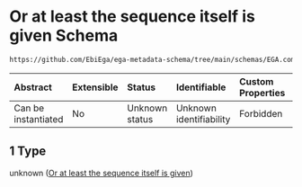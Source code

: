 # Or at least the sequence itself is given Schema

```txt
https://github.com/EbiEga/ega-metadata-schema/tree/main/schemas/EGA.common-definitions.json#/definitions/genomic_sequence_descriptor/anyOf/1
```



| Abstract            | Extensible | Status         | Identifiable            | Custom Properties | Additional Properties | Access Restrictions | Defined In                                                                                |
| :------------------ | :--------- | :------------- | :---------------------- | :---------------- | :-------------------- | :------------------ | :---------------------------------------------------------------------------------------- |
| Can be instantiated | No         | Unknown status | Unknown identifiability | Forbidden         | Allowed               | none                | [EGA.common-definitions.json*](../out/EGA.common-definitions.json "open original schema") |

## 1 Type

unknown ([Or at least the sequence itself is given](ega-12-definitions-genomic-sequence-descriptor-anyof-or-at-least-the-sequence-itself-is-given.md))
